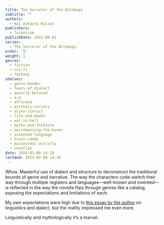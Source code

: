 ```yaml
---
title: The Sorcerer of the Wildeeps
subtitle: ""
authors:
  - Kai Ashante Wilson
publishers:
  - Tordotcom
publishDate: 2015-09-01
series:
  - The Sorcerer of the Wildeeps
order: "1"
weight: 1
genres:
  - fiction
  - sci-fi
  - fantasy
shelves:
  - genre-bender
  - feats-of-dialect
  - queerly-beloved
  - m-m
  - africana
  - witchery-sorcery
  - alien-contact
  - life-and-death
  - war-is-hell
  - myths-and-folklore
  - necromancing-the-bones
  - invented-language
  - brain-candy
  - paranormal-activity
  - novellas
date: 2024-01-08 14:10
lastmod: 2024-01-08 14:10
---
```

Whoa. Masterful use of dialect and structure to deconstruct the traditional bounds of genre and narrative. The way the characters code-switch their way through multiple registers and languages—well-known and invented—is reflected in the way the novella flips through genres like a catalog, exposing the expectations and limitations of each. 

My own expectations were high due to [this essay by the author](https://reactormag.com/the-poc-guide-to-writing-dialect-in-fiction/) on linguistics and dialect, but the reality impressed me even more.

Linguistically and mythologically it’s a marvel. 